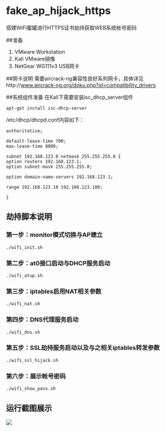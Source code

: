 # fake_ap_hijack_https
搭建WiFi蜜罐进行HTTPS证书劫持获取WEB系统帐号密码

##准备
1. VMware Workstation
2. Kali VMware镜像
3. NetGear WG111v3 USB网卡

##网卡说明
需要aircrack-ng兼容性良好系列网卡，具体详见http://www.aircrack-ng.org/doku.php?id=compatibility_drivers

##系统组件准备
在Kali下需要安装isc_dhcp_server组件
```
apt-get install isc-dhcp-server
```
/etc/dhcp/dhcpd.conf内容如下：
```
authoritative;

default-lease-time 700;
max-lease-time 8000;

subnet 192.168.123.0 netmask 255.255.255.0 {
option routers 192.168.123.1;
option subnet-mask 255.255.255.0;

option domain-name-servers 192.168.123.1;

range 192.168.123.10 192.168.123.100;

}
```

## 劫持脚本说明
### 第一步：monitor模式切换与AP建立
```
./wifi_init.sh
```
### 第二步：at0接口启动与DHCP服务启动
```
./wifi_atup.sh
```
### 第三步：iptables启用NAT相关参数
```
./wifi_nat.sh
```
### 第四步：DNS代理服务启动
```
./wifi_dns.sh
```
### 第五步：SSL劫持服务启动以及与之相关iptables转发参数
```
./wifi_ssl_hijack.sh
```
### 第六步：展示帐号密码
```
./wifi_show_pass.sh
```
## 运行截图展示
<img src="https://raw.githubusercontent.com/LennyLeng/fake_ap_hijack_https/master/run_screenshot.png">
